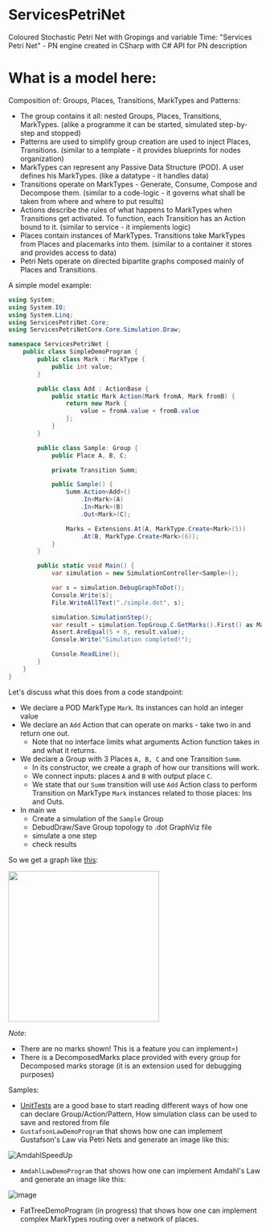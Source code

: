 # ServicesPetriNet
Coloured Stochastic Petri Net with Gropings and variable Time: "Services Petri Net" - PN engine created in CSharp with C# API for PN description

# What is a model here:
Composition of: Groups, Places, Transitions, MarkTypes and Patterns:
 - The group contains it all: nested Groups, Places, Transitions, MarkTypes. (alike a programme it can be started, simulated step-by-step and stopped)
 - Patterns are used to simplify group creation are used to inject Places, Transitions. (similar to a template - it provides blueprints for nodes organization) 
 - MarkTypes can represent any Passive Data Structure (POD). A user defines his MarkTypes. (like a datatype - it handles data)
 - Transitions operate on MarkTypes - Generate, Consume, Compose and Decompose them. (similar to a code-logic - it governs what shall be taken from where and where to put results) 
 - Actions describe the rules of what happens to MarkTypes when Transitions get activated. To function, each Transition has an Action bound to it. (similar to service - it implements logic)
 - Places contain instances of MarkTypes. Transitions take MarkTypes from Places and placemarks into them. (similar to a container it stores and provides access to data)
 - Petri Nets operate on directed bipartite graphs composed mainly of Places and Transitions. 

A simple model example: 
```csharp
using System;
using System.IO;
using System.Linq;
using ServicesPetriNet.Core;
using ServicesPetriNetCore.Core.Simulation.Draw;

namespace ServicesPetriNet {
    public class SimpleDemoProgram {
        public class Mark : MarkType {
            public int value;
        }

        public class Add : ActionBase {
            public static Mark Action(Mark fromA, Mark fromB) {
                return new Mark {
                    value = fromA.value + fromB.value
                };
            }
        }

        public class Sample: Group {
            public Place A, B, C;

            private Transition Summ;

            public Sample() {
                Summ.Action<Add>()
                    .In<Mark>(A)
                    .In<Mark>(B)
                    .Out<Mark>(C);

                Marks = Extensions.At(A, MarkType.Create<Mark>(5))
                    .At(B, MarkType.Create<Mark>(6));
            }
        }

        public static void Main() {
            var simulation = new SimulationController<Sample>();

            var s = simulation.DebugGraphToDot();
            Console.Write(s);
            File.WriteAllText("./simple.dot", s);

            simulation.SimulationStep();
            var result = simulation.TopGroup.C.GetMarks().First() as Mark;
            Assert.AreEqual(5 + 6, result.value);
            Console.Write("Simulation completed!");

            Console.ReadLine();
        }
    }
}

```
Let's discuss what this does from a code standpoint:
 - We declare a POD MarkType `Mark`. Its instances can hold an integer value
 - We declare an `Add` Action that can operate on marks - take two in and return one out. 
   - Note that no interface limits what arguments Action function takes in and what it returns. 
 - We declare a Group with 3 Places `A, B, C` and one Transition `Summ`. 
   - In its constructor, we create a graph of how our transitions will work. 
   - We connect inputs: places `A` and `B` with output place `C`. 
   - We state that our `Summ` transition will use `Add` Action class to perform Transition on MarkType `Mark` instances related to those places: Ins and Outs.
- In main we
  - Create a simulation of the `Sample` Group
  - DebudDraw/Save Group topology to .dot GraphViz file
  - simulate a one step 
  - check results

 So we get a graph like [this](https://bit.ly/2QAbLxQ): 
 
<img src="https://user-images.githubusercontent.com/2915361/91677982-ffceb480-eb4c-11ea-98b8-ec658e88763a.png" width="300" >

*Note*:
  - There are no marks shown! This is a feature you can implement=)
  - There is a DecomposedMarks place provided with every group for Decomposed marks storage (it is an extension used for debugging purposes)

Samples:
 - [UnitTests](https://github.com/OlegJakushkin/ServicesPetriNet/tree/master/NUnitTestSPNCore/Tests) are a good base to start reading different ways of how one can declare Group/Action/Pattern, How simulation class can be used to save and restored from file 
 - `GustafsonLawDemoProgram` that shows how one can implement  Gustafson's Law via Petri Nets and generate an image like this:
 
![AmdahlSpeedUp](https://user-images.githubusercontent.com/2915361/91676471-92b92000-eb48-11ea-8330-319a268abcc2.png)

 - `AmdahlLawDemoProgram` that shows how one can implement Amdahl's Law and generate an image like this:
 
  ![image](https://user-images.githubusercontent.com/2915361/91676555-e592d780-eb48-11ea-8828-ff257ad68bdf.png)
  
 - FatTreeDemoProgram (in progress) that shows how one can implement complex MarkTypes routing over a network of places.
 
